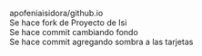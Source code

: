 apofeniaisidora/github.io
<br>
Se hace fork de Proyecto de Isi
<br>
Se hace commit cambiando fondo
<br>
Se hace commit agregando sombra a las tarjetas
